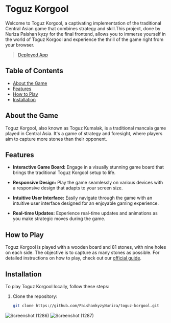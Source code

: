 
# Toguz Korgool

Welcome to Toguz Korgool, a captivating implementation of the traditional Central Asian game that combines strategy and skill.This project, done by Nuriza Paishan kyzy for the final frontend, allows you to immerse yourself in the world of Toguz Korgool and experience the thrill of the game right from your browser. 

> [Deployed App](http://toguz-korgool.mygamesonline.org/)

## Table of Contents

- [About the Game](#about-the-game)
- [Features](#features)
- [How to Play](#how-to-play)
- [Installation](#installation)

## About the Game

Toguz Korgool, also known as Toguz Kumalak, is a traditional mancala game played in Central Asia. It's a game of strategy and foresight, where players aim to capture more stones than their opponent.

## Features

- **Interactive Game Board:** Engage in a visually stunning game board that brings the traditional Toguz Korgool setup to life.

- **Responsive Design:** Play the game seamlessly on various devices with a responsive design that adapts to your screen size.

- **Intuitive User Interface:** Easily navigate through the game with an intuitive user interface designed for an enjoyable gaming experience.

- **Real-time Updates:** Experience real-time updates and animations as you make strategic moves during the game.

## How to Play

Toguz Korgool is played with a wooden board and 81 stones, with nine holes on each side. The objective is to capture as many stones as possible. For detailed instructions on how to play, check out our [official guide](https://ru.sputnik.kg/20230831/toguz-korgool-igra-pravila-1077824986.html?ysclid=lq480hjp1683280351).

## Installation

To play Toguz Korgool locally, follow these steps:

1. Clone the repository:

   ```bash
   git clone https://github.com/PaishankyzyNuriza/toguz-korgool.git

![Screenshot (1286)](https://github.com/PaishankyzyNuriza/toguz-korgool/assets/73305001/f92d9892-527f-4253-aad7-d09cf0d92408)
![Screenshot (1287)](https://github.com/PaishankyzyNuriza/toguz-korgool/assets/73305001/1a641bd4-7a9e-42ea-8627-f16d01387e01)
